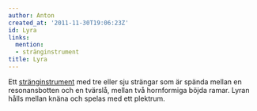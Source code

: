 ```yaml
---
author: Anton
created_at: '2011-11-30T19:06:23Z'
id: Lyra
links:
  mention:
  - stränginstrument
title: Lyra
---
```


Ett [stränginstrument] med tre eller sju strängar som är spända mellan en resonansbotten och en
tvärslå, mellan två hornformiga böjda ramar. Lyran hålls mellan knäna och spelas med ett plektrum.

  [stränginstrument]: stränginstrument
